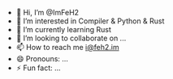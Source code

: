 - 👋 Hi, I’m @ImFeH2
- 👀 I’m interested in Compiler & Python & Rust
- 🌱 I’m currently learning Rust
- 💞️ I’m looking to collaborate on ...
- 📫 How to reach me i@feh2.im
- 😄 Pronouns: ...
- ⚡ Fun fact: ...

<!---
ImFeH2/ImFeH2 is a ✨ special ✨ repository because its `README.md` (this file) appears on your GitHub profile.
You can click the Preview link to take a look at your changes.
--->
